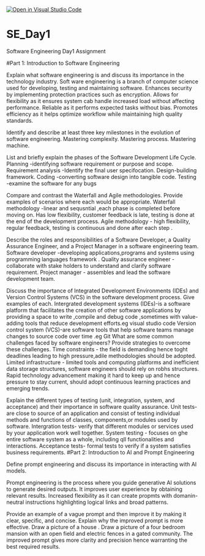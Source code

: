 [![Open in Visual Studio Code](https://classroom.github.com/assets/open-in-vscode-2e0aaae1b6195c2367325f4f02e2d04e9abb55f0b24a779b69b11b9e10269abc.svg)](https://classroom.github.com/online_ide?assignment_repo_id=18388389&assignment_repo_type=AssignmentRepo)
# SE_Day1
Software Engineering Day1 Assignment

#Part 1: Introduction to Software Engineering

Explain what software engineering is and discuss its importance in the technology industry.
Soft ware engineering is a branch of computer science used for developing, testing and maintaining software.
Enhances security by implementing protection practices such as encryption.
Allows for flexibility as it ensures system cab handle increased load without affecting performance.
Reliable as it performs expected tasks without bias.
Promotes efficiency as it helps optimize workflow while maintaining high quality standards.


Identify and describe at least three key milestones in the evolution of software engineering.
Mastering complexity.
Mastering process.
Mastering machine.

List and briefly explain the phases of the Software Development Life Cycle.
Planning -identifying software requirement or purpose and scope.
Requirement analysis -Identify the final user specifocation.
Design-building framework.
Coding -converting software design into tangible code.
Testing -examine the software for any bugs

Compare and contrast the Waterfall and Agile methodologies. Provide examples of scenarios where each would be appropriate.
Waterfall methodology -linear and sequsntial ,each phase is completed before moving on.
Has low flexibility, customer feedback is late, testing is done at the end of the development process.
Agile methodology - high flexibility, regular feedback, testing is continuous and done after each step .

Describe the roles and responsibilities of a Software Developer, a Quality Assurance Engineer, and a Project Manager in a software engineering team.
Software developer -developing applications,programs and systems using programming languages framework .
Quality assurance engineer - collaborate with stake holders to understand and clarify software requirement.
Project manager - assembles and lead the software development team.

Discuss the importance of Integrated Development Environments (IDEs) and Version Control Systems (VCS) in the software development process. Give examples of each.
Intergrated development systems (IDEs)-is a software platform that facilitates the creation of other software applications by providing a space to write ,compile and debug code ,sometimes with value-adding tools that reduce development efforts.eg visual studio code 
Version control system (VCS)-are software tools that help software teams manage changes to source code over time .eg Git 
What are some common challenges faced by software engineers? Provide strategies to overcome these challenges.
Time constraints - the field is demanding hence toght deadlines leading to high pressure,adile methodologies should be adopted.
Limited infrastructure - limited tools and computing platforms and inefficient data storage structures, software engineers should rely on robhs structures.
Rapid technology advancement making it hard to keep up and hence pressure to stay current, should adopt continuous learning practices and emerging trends. 

Explain the different types of testing (unit, integration, system, and acceptance) and their importance in software quality assurance.
Unit tests- are close to source of an application and consist of testing individual methods and functions of classes, components,or modules used by software.
Intergration tests- verify that different modules or services used by your application work well together.
System testing - focuses on ghe entire software system as a whole, including qll functionalities and interactions.
Acceptance tests- formal tests to verify if a system satisfies business requirements.
#Part 2: Introduction to AI and Prompt Engineering


Define prompt engineering and discuss its importance in interacting with AI models.

Prompt engineering is the process where you guide generative AI solutions to generate desired outputs.
It improves user experience by obtaining relevant results.
Increased flexibility as it can create propmts with domanin- neutral instructions highlighting logical links and broad patterns.

Provide an example of a vague prompt and then improve it by making it clear, specific, and concise. Explain why the improved prompt is more effective.
Draw a picture of a house .
Draw a  picture of a four bedroom mansion with an open field and electric fences in a gated community.
The improved prompt gives more clarity and precision hence warranting the best required results.
